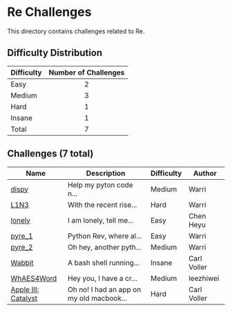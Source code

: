 # Re Challenges
This directory contains challenges related to Re.

## Difficulty Distribution
| Difficulty | Number of Challenges |
| ---------- |:--------------------:|
| Easy | 2 |
| Medium | 3 |
| Hard | 1 |
| Insane | 1 |
| Total | 7 |

## Challenges (7 total)
| Name | Description | Difficulty | Author |
| ---- | ----------- | ---------- | ------ |
| [dispy](<./dispy>) | Help my pyton code n... | Medium | Warri |
| [L1N3](<./L1N3>) | With the recent rise... | Hard | Warri |
| [lonely](<./lonely>) | I am lonely, tell me... | Easy | Chen Heyu |
| [pyre_1](<./pyre_1>) | Python Rev, where al... | Easy | Warri |
| [pyre_2](<./pyre_2>) | Oh hey, another pyth... | Medium | Warri |
| [Wabbit](<./Wabbit>) | A bash shell running... | Insane | Carl Voller |
| [WhAES4Word](<./WhAES4Word>) | Hey you, I have a cr... | Medium | leezhiwei |
| [Apple III: Catalyst](<./Apple III Catalyst/>) | Oh no! I had an app on my old macbook... | Hard | Carl Voller |
